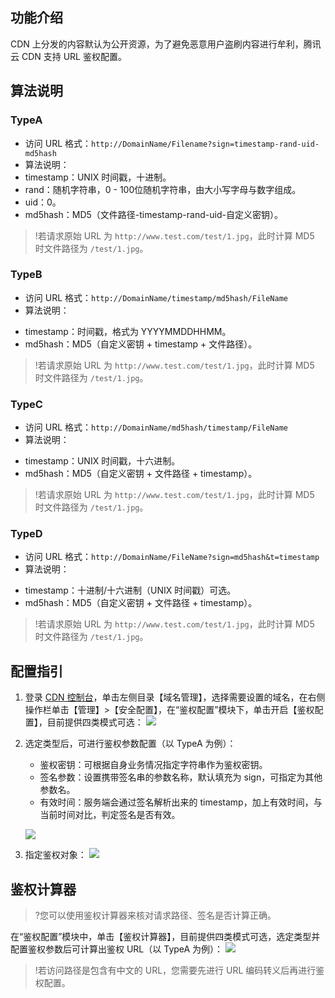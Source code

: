 ## 功能介绍
CDN 上分发的内容默认为公开资源，为了避免恶意用户盗刷内容进行牟利，腾讯云 CDN 支持 URL 鉴权配置。

## 算法说明
### TypeA
- 访问 URL 格式：`http://DomainName/Filename?sign=timestamp-rand-uid-md5hash`
- 算法说明：
 - timestamp：UNIX 时间戳，十进制。
 - rand：随机字符串，0 - 100位随机字符串，由大小写字母与数字组成。
 - uid：0。
 - md5hash：MD5（文件路径-timestamp-rand-uid-自定义密钥）。

>!若请求原始 URL 为 `http://www.test.com/test/1.jpg`，此时计算 MD5 时文件路径为 `/test/1.jpg`。

### TypeB
- 访问 URL 格式：`http://DomainName/timestamp/md5hash/FileName`
- 算法说明： 
 + timestamp：时间戳，格式为 YYYYMMDDHHMM。
 + md5hash：MD5（自定义密钥 + timestamp + 文件路径）。

>!若请求原始 URL 为 `http://www.test.com/test/1.jpg`，此时计算 MD5 时文件路径为 `/test/1.jpg`。

### TypeC
- 访问 URL 格式：`http://DomainName/md5hash/timestamp/FileName`
- 算法说明：
 + timestamp：UNIX 时间戳，十六进制。
 + md5hash：MD5（自定义密钥 + 文件路径 + timestamp）。

>!若请求原始 URL 为 `http://www.test.com/test/1.jpg`，此时计算 MD5 时文件路径为 `/test/1.jpg`。

### TypeD
- 访问 URL 格式：`http://DomainName/FileName?sign=md5hash&t=timestamp`
- 算法说明：
 + timestamp：十进制/十六进制（UNIX 时间戳）可选。
 + md5hash：MD5（自定义密钥 + 文件路径 + timestamp）。

>!若请求原始 URL 为 `http://www.test.com/test/1.jpg`，此时计算 MD5 时文件路径为 `/test/1.jpg`。

## 配置指引
1. 登录 [CDN 控制台](https://console.cloud.tencent.com/cdn/access/manage/1444090?tab=secure)，单击左侧目录【域名管理】，选择需要设置的域名，在右侧操作栏单击【管理】>【安全配置】，在“鉴权配置”模块下，单击开启【鉴权配置】，目前提供四类模式可选：
 ![](https://main.qcloudimg.com/raw/caa989897c41e749c833ac29078b6ccc/equation1.png)
2. 选定类型后，可进行鉴权参数配置（以 TypeA 为例）：
   + 鉴权密钥：可根据自身业务情况指定字符串作为鉴权密钥。
   + 签名参数：设置携带签名串的参数名称，默认填充为 sign，可指定为其他参数名。
   + 有效时间：服务端会通过签名解析出来的 timestamp，加上有效时间，与当前时间对比，判定签名是否有效。
   
	![](https://main.qcloudimg.com/raw/8cfd35ccfe21988c182130f1ea4062ab/equation2.png)
3. 指定鉴权对象：
 ![](https://main.qcloudimg.com/raw/70dd98d289910ea806efaee8f49ce865.png)
 
## 鉴权计算器
>?您可以使用鉴权计算器来核对请求路径、签名是否计算正确。

在“鉴权配置”模块中，单击【鉴权计算器】，目前提供四类模式可选，选定类型并配置鉴权参数后可计算出鉴权 URL（以 TypeA 为例）：
![](https://main.qcloudimg.com/raw/d669da64a321bcf7586834d03441655c/equation3.png)
>!若访问路径是包含有中文的 URL，您需要先进行 URL 编码转义后再进行鉴权配置。
